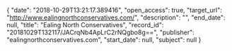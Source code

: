 {
  "date": "2018-10-29T13:21:17.389416", 
  "open_access": true, 
  "target_url": "http://www.ealingnorthconservatives.com/", 
  "description": "", 
  "end_date": null, 
  "title": "Ealing North Conservatives", 
  "record_id": "20181029T132117/JACrqNb4ApLrC2rNQgbo8g==", 
  "publisher": "ealingnorthconservatives.com", 
  "start_date": null, 
  "subject": null
}

